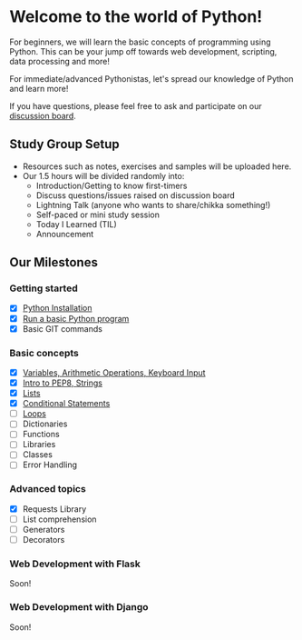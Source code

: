 # Welcome to the world of Python!
For beginners, we will learn the basic concepts of
programming using Python. This can be your jump off towards web development,
scripting, data processing and more!

For immediate/advanced Pythonistas, let's spread our knowledge of Python and learn more!

If you have questions, please feel free to ask and participate on our [discussion
board](https://www.meetup.com/Women-Who-Code-Manila/messages/boards/forum/24115536).

## Study Group Setup
* Resources such as notes, exercises and samples will be uploaded here.
* Our 1.5 hours will be divided randomly into:
    - Introduction/Getting to know first-timers
    - Discuss questions/issues raised on discussion board
    - Lightning Talk (anyone who wants to share/chikka something!)
    - Self-paced or mini study session
    - Today I Learned (TIL)
    - Announcement

## Our Milestones
### Getting started
- [X] [Python Installation](https://gitlab.com/Women-Who-Code-Manila/WWCodeManila-Python/blob/master/installation_guide.MD)
- [X] [Run a basic Python program](https://gitlab.com/Women-Who-Code-Manila/WWCodeManila-Python/blob/master/warm_up.MD)
- [X] Basic GIT commands

### Basic concepts
- [X] [Variables, Arithmetic Operations, Keyboard Input](https://gitlab.com/Women-Who-Code-Manila/WWCodeManila-Python/blob/master/discussions/discussion01.MD)
- [X] [Intro to PEP8, Strings](https://gitlab.com/Women-Who-Code-Manila/WWCodeManila-Python/blob/master/discussions/discussion02.MD)
- [X] [Lists](https://gitlab.com/Women-Who-Code-Manila/WWCodeManila-Python/blob/master/discussions/discussion03.MD)
- [X] [Conditional Statements](https://gitlab.com/Women-Who-Code-Manila/WWCodeManila-Python/blob/master/discussions/conditional_statements01.MD)
- [ ] [Loops](https://gitlab.com/Women-Who-Code-Manila/WWCodeManila-Python/blob/master/discussions/loops01.MD)
- [ ] Dictionaries
- [ ] Functions
- [ ] Libraries
- [ ] Classes
- [ ] Error Handling

### Advanced topics
- [X] Requests Library
- [ ] List comprehension
- [ ] Generators
- [ ] Decorators

### Web Development with Flask
Soon!

### Web Development with Django
Soon!